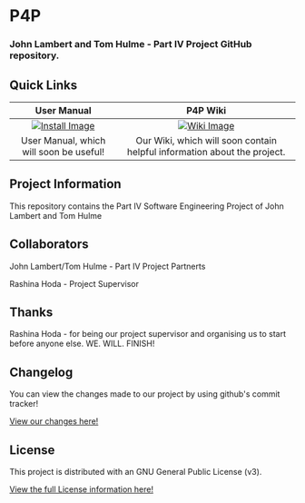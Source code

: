 P4P
===
### John Lambert and Tom Hulme - Part IV Project GitHub repository.

## Quick Links
<!-- If you add quicklinks, use http://www.iconarchive.com/ to search for icons. I used 72x72. Most images on this site are either free or GNU. So we're sweet as using them. -->
User Manual|P4P Wiki
:-----------:|:----------:
[![Install Image](http://icons.iconarchive.com/icons/saki/snowish/72/Install-icon.png)](https://github.com/TomHulme/P4P/wiki/User-Manual)|[![Wiki Image](http://icons.iconarchive.com/icons/dakirby309/windows-8-metro/72/Web-Wikipedia-alt-1-Metro-icon.png)](https://github.com/TomHulme/P4P/wiki)
User Manual, which will soon be useful! | Our Wiki, which will soon contain helpful information about the project.

## Project Information

This repository contains the Part IV Software Engineering Project of John Lambert and Tom Hulme

## Collaborators

John Lambert/Tom Hulme - Part IV Project Partnerts

Rashina Hoda - Project Supervisor

## Thanks
Rashina Hoda - for being our project supervisor and organising us to start before anyone else. WE. WILL. FINISH!

## Changelog

You can view the changes made to our project by using github's commit tracker!

[View our changes here!](https://github.com/TomHulme/P4P/commits/master)


## License

This project is distributed with an GNU General Public License (v3).

[View the full License information here!](https://github.com/TomHulme/P4P/blob/master/LICENSE)
